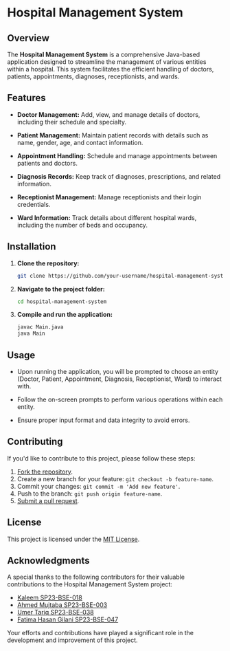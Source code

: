 # Hospital Management System

## Overview

The **Hospital Management System** is a comprehensive Java-based application designed to streamline the management of various entities within a hospital. This system facilitates the efficient handling of doctors, patients, appointments, diagnoses, receptionists, and wards.

## Features

- **Doctor Management:** Add, view, and manage details of doctors, including their schedule and specialty.

- **Patient Management:** Maintain patient records with details such as name, gender, age, and contact information.

- **Appointment Handling:** Schedule and manage appointments between patients and doctors.

- **Diagnosis Records:** Keep track of diagnoses, prescriptions, and related information.

- **Receptionist Management:** Manage receptionists and their login credentials.

- **Ward Information:** Track details about different hospital wards, including the number of beds and occupancy.

## Installation

1. **Clone the repository:**
    ```bash
    git clone https://github.com/your-username/hospital-management-system.git
    ```

2. **Navigate to the project folder:**
    ```bash
    cd hospital-management-system
    ```

3. **Compile and run the application:**
    ```bash
    javac Main.java
    java Main
    ```

## Usage

- Upon running the application, you will be prompted to choose an entity (Doctor, Patient, Appointment, Diagnosis, Receptionist, Ward) to interact with.

- Follow the on-screen prompts to perform various operations within each entity.

- Ensure proper input format and data integrity to avoid errors.

## Contributing

If you'd like to contribute to this project, please follow these steps:

1. [Fork the repository](https://github.com/your-username/hospital-management-system/fork).
2. Create a new branch for your feature: `git checkout -b feature-name`.
3. Commit your changes: `git commit -m 'Add new feature'`.
4. Push to the branch: `git push origin feature-name`.
5. [Submit a pull request](https://github.com/your-username/hospital-management-system/compare).

## License

This project is licensed under the [MIT License](LICENSE).

## Acknowledgments

A special thanks to the following contributors for their valuable contributions to the Hospital Management System project:

- [Kaleem SP23-BSE-018](https://github.com/hexakaleem )
- [Ahmed Mujtaba SP23-BSE-003](https://github.com/AhmedxMujtaba)
- [Umer Tariq SP23-BSE-038](https://github.com/Umer970)
- [Fatima Hasan Gilani SP23-BSE-047](https://github.com/fatimaha5an)

Your efforts and contributions have played a significant role in the development and improvement of this project.

